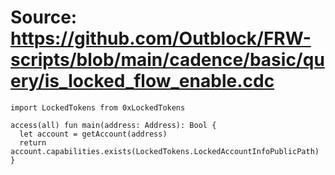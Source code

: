# Source: https://github.com/Outblock/FRW-scripts/blob/main/cadence/basic/query/is_locked_flow_enable.cdc

```
import LockedTokens from 0xLockedTokens

access(all) fun main(address: Address): Bool {
  let account = getAccount(address)
  return account.capabilities.exists(LockedTokens.LockedAccountInfoPublicPath)
}
```